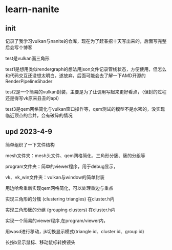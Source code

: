 # learn-nanite

## init
记录了我学习vulkan与nanite的仓库，现在为了赶春招十天写出来的，后面写完整后会写个博客

test是vulkan画三角形

test1是想用类似rendergraph的想法用json文件记录管线状态，方便使用，但怎么和代码交互还没想太明白，遂放弃，后面可能会去了解一下AMD开源的RenderPipelineShader

test2是一个简易的vulkan封装，主要是为了让调用写起来更好看点，（但封的过程还是得写vk原来丑丑的api）

test3是qem网格简化与vulkan窗口操作等，qem测试的模型不是水密的，没实现临近顶点的合并，会有破碎的情况

## upd 2023-4-9
简单组织了一下文件结构

mesh文件夹：mesh头文件、qem网格简化、三角形分簇、簇的分组等

program文件夹：简单的viewer程序，用于debug显示，

vk、vk_win文件夹：vulkan与window的简单封装

用边哈希重新实现qem网格简化，可以处理重边与重点

实现三角形的分簇 (clustering triangles) 在cluster.h内

实现三角形簇的分组 (grouping clusters) 在cluster.h内


实现一个简易的viewer程序,在program/viewer内，

用wasd进行移动，jk切换显示模式(triangle id、cluster id、group id)

长按b显示鼠标、移动鼠标转换镜头